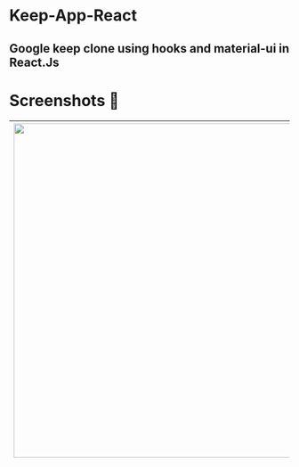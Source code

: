 # Keep-App-React
## Google keep clone using hooks and material-ui in React.Js 

# Screenshots 📸

|<img src="https://user-images.githubusercontent.com/65064180/128079845-86d2f442-a891-4344-a95f-22611d3bc136.png" height="600" width="1100" />|
|---|
